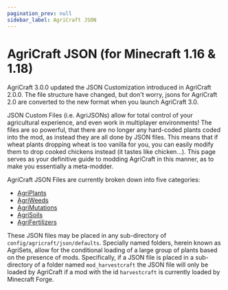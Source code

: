 ```yaml
---
pagination_prev: null
sidebar_label: AgriCraft JSON
---
```


# AgriCraft JSON (for Minecraft 1.16 & 1.18)

AgriCraft 3.0.0 updated the JSON Customization introduced in AgriCraft 2.0.0.
The file structure have changed, but don't worry, jsons for AgriCraft 2.0 are converted to the new format when you launch AgriCraft 3.0.

JSON Custom Files (i.e. AgriJSONs) allow for total control of your agricultural experience, and even work in multiplayer environments!
The files are so powerful, that there are no longer any hard-coded plants coded into the mod, as instead they are all done by JSON files.
This means that if wheat plants dropping wheat is too vanilla for you, you can easily modify them to drop cooked chickens instead (it tastes like chicken...).
This page serves as your definitive guide to modding AgriCraft in this manner, as to make you essentially a meta-modder.

AgriCraft JSON Files are currently broken down into five categories:
- [AgriPlants](./plant)
- [AgriWeeds](./weed)
- [AgriMutations](./mutation)
- [AgriSoils](./soil)
- [AgriFertilizers](./fertilizer)

These JSON files may be placed in any sub-directory of `config/agricraft/json/defaults`.
Specially named folders, herein known as AgriSets, allow for the conditional loading of a large group of plants based on the presence of mods.
Specifically, if a JSON file is placed in a sub-directory of a folder named `mod_harvestcraft` the JSON file will only
be loaded by AgriCraft if a mod with the id `harvestcraft` is currently loaded by Minecraft Forge.